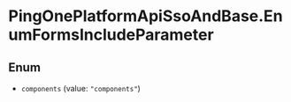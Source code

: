 # PingOnePlatformApiSsoAndBase.EnumFormsIncludeParameter

## Enum


* `components` (value: `"components"`)


